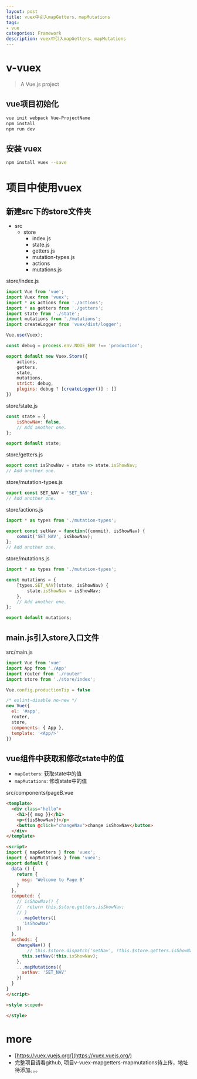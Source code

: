 ```yaml
---
layout: post
title: vuex中引入mapGetters、mapMutations
tags:
- vue
categories: Framework
description: vuex中引入mapGetters、mapMutations
---
```


# v-vuex

> A Vue.js project

## vue项目初始化

``` bash
vue init webpack Vue-ProjectName
npm install
npm run dev
```

## 安装 vuex

```bash
npm install vuex --save
```

# 项目中使用vuex

## 新建src下的store文件夹

- src
    + store
        - index.js
        - state.js
        - getters.js
        - mutation-types.js
        - actions
        - mutations.js
        

store/index.js

```js
import Vue from 'vue';
import Vuex from 'vuex';
import * as actions from './actions';
import * as getters from './getters';
import state from './state';
import mutations from './mutations';
import createLogger from 'vuex/dist/logger';

Vue.use(Vuex);

const debug = process.env.NODE_ENV !== 'production';

export default new Vuex.Store({
	actions,
	getters,
	state,
	mutations,
	strict: debug,
    plugins: debug ? [createLogger()] : []
})
```

store/state.js

```js
const state = {
	isShowNav: false,
	// Add another one.
};

export default state;
```

store/getters.js

```js
export const isShowNav = state => state.isShowNav;
// Add another one.
```

store/mutation-types.js

```js
export const SET_NAV = 'SET_NAV';
// Add another one.
```

store/actions.js

```js
import * as types from './mutation-types';

export const setNav = function({commit}, isShowNav) {
	commit('SET_NAV', isShowNav);
};
// Add another one.
```

store/mutations.js

```js
import * as types from './mutation-types';

const mutations = {
	[types.SET_NAV](state, isShowNav) {
		state.isShowNav = isShowNav;
	},
	// Add another one.
};

export default mutations;
```

## main.js引入store入口文件

src/main.js

```js
import Vue from 'vue'
import App from './App'
import router from './router'
import store from './store/index';

Vue.config.productionTip = false

/* eslint-disable no-new */
new Vue({
  el: '#app',
  router,
  store,
  components: { App },
  template: '<App/>'
})
```

## vue组件中获取和修改state中的值


- `mapGetters`: 获取state中的值
- `mapMutations`: 修改state中的值

src/components/pageB.vue

```html
<template>
  <div class="hello">
    <h1>{{ msg }}</h1>
    <p>{{isShowNav}}</p>
    <button @click="changeNav">change isShowNav</button>
  </div>
</template>

<script>
import { mapGetters } from 'vuex';
import { mapMutations } from 'vuex';
export default {
  data () {
    return {
      msg: 'Welcome to Page B'
    }
  },
  computed: {
  	// isShowNav() {
  	// 	return this.$store.getters.isShowNav;
  	// }
    ...mapGetters([
      'isShowNav'
    ])
  },
  methods: {
    changeNav() {
    	// this.$store.dispatch('setNav', !this.$store.getters.isShowNav);
      this.setNav(!this.isShowNav);
    },
    ...mapMutations({
      setNav: 'SET_NAV'
    })
  }
}
</script>

<style scoped>

</style>
```

# more

- [https://vuex.vuejs.org/](https://vuex.vuejs.org/)
- 完整项目请看github, 项目v-vuex-mapgetters-mapmutations待上传，地址待添加。。。




